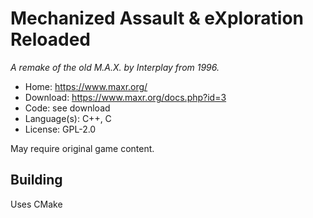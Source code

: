 # Mechanized Assault & eXploration Reloaded 

_A remake of the old M.A.X. by Interplay from 1996._

- Home: https://www.maxr.org/
- Download: https://www.maxr.org/docs.php?id=3
- Code: see download
- Language(s): C++, C
- License: GPL-2.0

May require original game content.

## Building

Uses CMake
